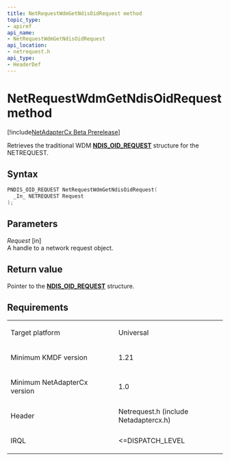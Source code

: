 ```yaml
---
title: NetRequestWdmGetNdisOidRequest method
topic_type:
- apiref
api_name:
- NetRequestWdmGetNdisOidRequest
api_location:
- netrequest.h
api_type:
- HeaderDef
---
```


# NetRequestWdmGetNdisOidRequest method

[!include[NetAdapterCx Beta Prerelease](../netcx-beta-prerelease.md)]

Retrieves the traditional WDM [**NDIS_OID_REQUEST**](https://msdn.microsoft.com/library/windows/hardware/ff566710) structure for the NETREQUEST.

Syntax
------

```cpp
PNDIS_OID_REQUEST NetRequestWdmGetNdisOidRequest(
  _In_ NETREQUEST Request
);
```

Parameters
----------

*Request* [in]  
A handle to a network request object.

Return value
------------

Pointer to the [**NDIS_OID_REQUEST**](https://msdn.microsoft.com/library/windows/hardware/ff566710) structure.

Requirements
------------

<table>
<colgroup>
<col width="50%" />
<col width="50%" />
</colgroup>
<tbody>
<tr class="odd">
<td align="left"><p>Target platform</p></td>
<td align="left">Universal</td>
</tr>
<tr class="even">
<td align="left"><p>Minimum KMDF version</p></td>
<td align="left"><p>1.21</p></td>
</tr>
<tr class="odd">
<td align="left"><p>Minimum NetAdapterCx version</p></td>
<td align="left"><p>1.0</p></td>
</tr>
<tr class="even">
<td align="left"><p>Header</p></td>
<td align="left">Netrequest.h (include Netadaptercx.h)</td>
</tr>
<tr class="odd">
<td align="left"><p>IRQL</p></td>
<td align="left"><p>&lt;=DISPATCH_LEVEL</p></td>
</tr>
</tbody>
</table>

 

 






